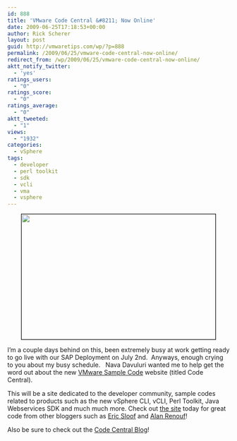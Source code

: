 ```yaml
---
id: 888
title: 'VMware Code Central &#8211; Now Online'
date: 2009-06-25T17:18:53+00:00
author: Rick Scherer
layout: post
guid: http://vmwaretips.com/wp/?p=888
permalink: /2009/06/25/vmware-code-central-now-online/
redirect_from: /wp/2009/06/25/vmware-code-central-now-online/
aktt_notify_twitter:
  - 'yes'
ratings_users:
  - "0"
ratings_score:
  - "0"
ratings_average:
  - "0"
aktt_tweeted:
  - "1"
views:
  - "1932"
categories:
  - vSphere
tags:
  - developer
  - perl toolkit
  - sdk
  - vcli
  - vma
  - vsphere
---
```

<p style="text-align: center;">
  <a href="http://communities.vmware.com/community/developer/codecentral" target="_blank"><img class="size-full wp-image-889 aligncenter" style="border: 1px solid black;" src="http://vmwaretips.com/wp/wp-content/uploads/2009/06/codecentral.png" alt="" width="440" height="284" srcset="http://vmwaretips.com/wp/wp-content/uploads/2009/06/codecentral.png 440w, http://vmwaretips.com/wp/wp-content/uploads/2009/06/codecentral-300x193.png 300w" sizes="(max-width: 440px) 100vw, 440px" /></a>
</p>

I&#8217;m a couple days behind on this, been extremely busy at work getting ready to go live with our SAP Deployment on July 2nd.  Anyways, enough crying to you about my busy schedule.   Nava Davuluri wanted me to help get the word out about the new <a href="http://communities.vmware.com/community/developer/codecentral" target="_blank">VMware Sample Code</a> website (titled Code Central).

This will be a site dedicated to the developer community, sample codes related to products such as the new vSphere CLI, vCLI, Perl Toolkit, Java Webservices SDK and much much more. Check out <a href="http://communities.vmware.com/community/developer/codecentral" target="_blank">the site</a> today for great code from other bloggers such as <a href="http://www.ntpro.nl/blog/" target="_blank">Eric Sloof</a> and <a href="http://virtu-al.net/" target="_blank">Alan Renouf</a>!

Also be sure to check out the <a href="http://blogs.vmware.com/codecentral/" target="_blank">Code Central Blog</a>!